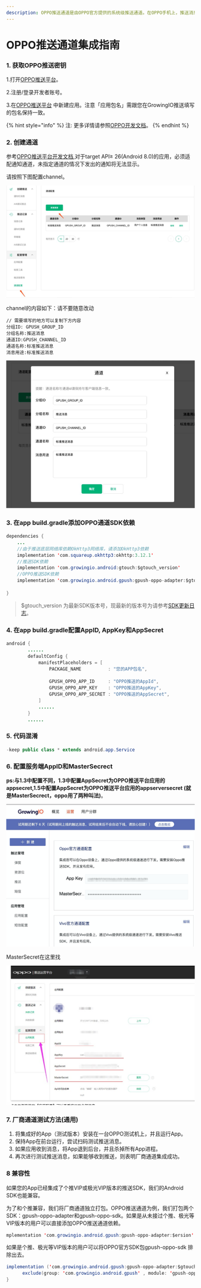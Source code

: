 ```yaml
---
description: OPPO推送通道是由OPPO官方提供的系统级推送通道。在OPPO手机上，推送消息能够通过OPPO的系统通道抵达终端，并且无需打开应用就能够收到推送。
---
```


# OPPO推送通道集成指南

### 1. 获取OPPO推送密钥

1.打开[OPPO推送平台](https://push.oppo.com/)。

2.注册/登录开发者账号。

3.在[OPPO推送平台](https://push.oppo.com/) 中新建应用。注意「应用包名」需跟您在GrowingIO推送填写的包名保持一致。

{% hint style="info" %}
注: 更多详情请参照[OPPO开发文档](https://push.oppo.com/documents)。
{% endhint %}

### 2. 创建通道

参考[OPPO推送平台开发文档](https://open.oppomobile.com/wiki/doc#id=10289),对于target API≥ 26\(Android 8.0\)的应用，必须适配通知通道，未指定通道的情况下发出的通知将无法显示。

请按照下图配置channel。

![](../../.gitbook/assets/111.png)

channel的内容如下：请不要随意改动

```text
// 需要填写的地方可以复制下方内容
分组ID: GPUSH_GROUP_ID
分组名称:推送消息
通道ID:GPUSH_CHANNEL_ID
通道名称:标准推送消息
消息用途:标准推送消息
```

![](../../.gitbook/assets/222.png)

### 3. 在app build.gradle添加OPPO通道SDK依赖

```java
dependencies {
    ...
    //由于推送底层网络库依赖OkHttp3网络库，请添加OkHttp3依赖
    implementation 'com.squareup.okhttp3:okhttp:3.12.1'
    //推送SDK依赖
    implementation 'com.growingio.android:gtouch:$gtouch_version'
    //OPPO推送SDK依赖 
    implementation 'com.growingio.android.gpush:gpush-oppo-adapter:$gtouch_version'
    
}
```

> $gtouch\_version 为最新SDK版本号，现最新的版本号为请参考[SDK更新日志](../integrations/changelog.md)。

### 4. 在app build.gradle配置AppID, AppKey和AppSecret

```java
android {
        ......
        defaultConfig {
            manifestPlaceholders = [
                PACKAGE_NAME          : "您的APP包名",

                GPUSH_OPPO_APP_ID     : "OPPO推送的AppId",
                GPUSH_OPPO_APP_KEY    : "OPPO推送的AppKey",
                GPUSH_OPPO_APP_SECRET : "OPPO推送的AppSecret",
            ]
            ......
        }
        ......
```

### 5. 代码混淆

```java
-keep public class * extends android.app.Service
```

### 6. 配置服务端AppID和**MasterSecrect**

**ps:与1.3中配置不同，1.3中配置AppSecret为OPPO推送平台应用的appsecret,1.5中配置AppSecret为OPPO推送平台应用的appserversecret \(就是MasterSecrect，oppo用了两种叫法\)**。

![](../../.gitbook/assets/image%20%2825%29.png)

MasterSecret在这里找

![](../../.gitbook/assets/image%20%28187%29.png)

### 7. 厂商通道测试方法\(通用\)

1. 将集成好的App（测试版本）安装在一台OPPO测试机上，并且运行App。
2. 保持App在前台运行，尝试扫码测试推送消息。
3. 如果应用收到消息，将App退到后台，并且杀掉所有App进程。
4. 再次进行测试推送消息，如果能够收到推送，则表明厂商通道集成成功。

### 8 兼容性

如果您的App已经集成了个推VIP或极光VIP版本的推送SDK，我们的Android SDK也能兼容。

为了和个推兼容，我们将厂商通道独立打包。OPPO推送通道为例，我们打包两个SDK：gpush-oppo-adapter和gpush-oppo-sdk。如果是从未接过个推、极光等VIP版本的用户可以直接添加OPPO推送通道依赖。

```java
mplementation 'com.growingio.android.gpush:gpush-oppo-adapter:$ersion'
```

如果是个推、极光等VIP版本的用户可以将OPPO官方SDK包gpush-oppo-sdk 排除出去。

```java
implementation ('com.growingio.android.gpush:gpush-oppo-adapter:$gtouch_version'){
      exclude(group: 'com.growingio.android.gpush' , module: 'gpush-oppo-sdk')
}
```




